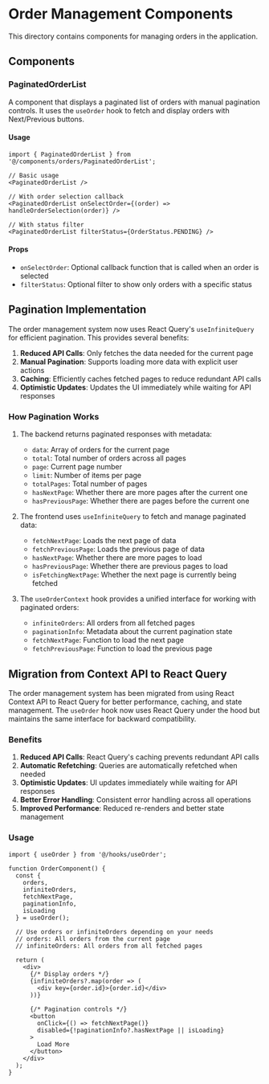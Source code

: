 # Order Management Components

This directory contains components for managing orders in the application.

## Components

### PaginatedOrderList

A component that displays a paginated list of orders with manual pagination controls. It uses the `useOrder` hook to fetch and display orders with Next/Previous buttons.

#### Usage

```tsx
import { PaginatedOrderList } from '@/components/orders/PaginatedOrderList';

// Basic usage
<PaginatedOrderList />

// With order selection callback
<PaginatedOrderList onSelectOrder={(order) => handleOrderSelection(order)} />

// With status filter
<PaginatedOrderList filterStatus={OrderStatus.PENDING} />
```

#### Props

- `onSelectOrder`: Optional callback function that is called when an order is selected
- `filterStatus`: Optional filter to show only orders with a specific status

## Pagination Implementation

The order management system now uses React Query's `useInfiniteQuery` for efficient pagination. This provides several benefits:

1. **Reduced API Calls**: Only fetches the data needed for the current page
2. **Manual Pagination**: Supports loading more data with explicit user actions
3. **Caching**: Efficiently caches fetched pages to reduce redundant API calls
4. **Optimistic Updates**: Updates the UI immediately while waiting for API responses

### How Pagination Works

1. The backend returns paginated responses with metadata:
   - `data`: Array of orders for the current page
   - `total`: Total number of orders across all pages
   - `page`: Current page number
   - `limit`: Number of items per page
   - `totalPages`: Total number of pages
   - `hasNextPage`: Whether there are more pages after the current one
   - `hasPreviousPage`: Whether there are pages before the current one

2. The frontend uses `useInfiniteQuery` to fetch and manage paginated data:
   - `fetchNextPage`: Loads the next page of data
   - `fetchPreviousPage`: Loads the previous page of data
   - `hasNextPage`: Whether there are more pages to load
   - `hasPreviousPage`: Whether there are previous pages to load
   - `isFetchingNextPage`: Whether the next page is currently being fetched

3. The `useOrderContext` hook provides a unified interface for working with paginated orders:
   - `infiniteOrders`: All orders from all fetched pages
   - `paginationInfo`: Metadata about the current pagination state
   - `fetchNextPage`: Function to load the next page
   - `fetchPreviousPage`: Function to load the previous page

## Migration from Context API to React Query

The order management system has been migrated from using React Context API to React Query for better performance, caching, and state management. The `useOrder` hook now uses React Query under the hood but maintains the same interface for backward compatibility.

### Benefits

1. **Reduced API Calls**: React Query's caching prevents redundant API calls
2. **Automatic Refetching**: Queries are automatically refetched when needed
3. **Optimistic Updates**: UI updates immediately while waiting for API responses
4. **Better Error Handling**: Consistent error handling across all operations
5. **Improved Performance**: Reduced re-renders and better state management

### Usage

```tsx
import { useOrder } from '@/hooks/useOrder';

function OrderComponent() {
  const {
    orders,
    infiniteOrders,
    fetchNextPage,
    paginationInfo,
    isLoading
  } = useOrder();

  // Use orders or infiniteOrders depending on your needs
  // orders: All orders from the current page
  // infiniteOrders: All orders from all fetched pages

  return (
    <div>
      {/* Display orders */}
      {infiniteOrders?.map(order => (
        <div key={order.id}>{order.id}</div>
      ))}

      {/* Pagination controls */}
      <button
        onClick={() => fetchNextPage()}
        disabled={!paginationInfo?.hasNextPage || isLoading}
      >
        Load More
      </button>
    </div>
  );
}
```
